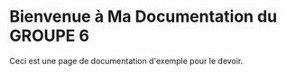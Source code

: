 # Bienvenue à Ma Documentation du GROUPE 6

Ceci est une page de documentation d'exemple pour le devoir.

